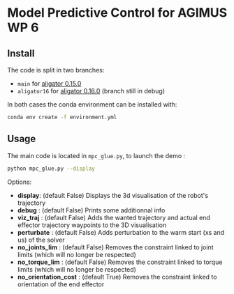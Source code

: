 # Model Predictive Control for AGIMUS WP 6
## Install
The code is split in two branches:
- `main` for [aligator 0.15.0](github.com/Simple-Robotics/aligator/releases/tag/v0.15.0)
- `aligator16` for [aligator 0.16.0](https://github.com/Simple-Robotics/aligator/releases/tag/v0.16.0) (branch still in debug)

In both cases the conda environment can be installed with:
```bash
conda env create -f environment.yml
```

## Usage
The main code is located in `mpc_glue.py`, to launch the demo :
```bash
python mpc_glue.py --display
```
Options:
- **display**: (default False)
    Displays the 3d visualisation of the robot's trajectory
- **debug** : (default False)
    Prints some additionnal info
- **viz_traj** : (default False)
    Adds the wanted trajectory and actual end effector trajectory waypoints to the 3D visualisation
- **perturbate** : (default False)
    Adds perturbation to the warm start (xs and us) of the solver
- **no_joints_lim** : (default False)
    Removes the constraint linked to joint limits (which will no longer be respected)
- **no_torque_lim** : (default False)
    Removes the constraint linked to torque limits (which will no longer be respected)
- **no_orientation_cost** : (default True)
    Removes the constraint linked to orientation of the end effector
